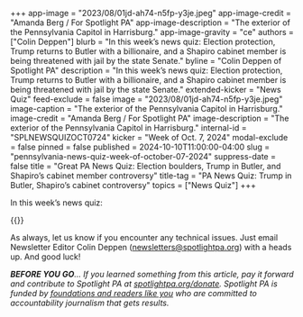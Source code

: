 +++
app-image = "2023/08/01jd-ah74-n5fp-y3je.jpeg"
app-image-credit = "Amanda Berg / For Spotlight PA"
app-image-description = "The exterior of the Pennsylvania Capitol in Harrisburg."
app-image-gravity = "ce"
authors = ["Colin Deppen"]
blurb = "In this week’s news quiz: Election protection, Trump returns to Butler with a billionaire, and a Shapiro cabinet member is being threatened with jail by the state Senate."
byline = "Colin Deppen of Spotlight PA"
description = "In this week’s news quiz: Election protection, Trump returns to Butler with a billionaire, and a Shapiro cabinet member is being threatened with jail by the state Senate."
extended-kicker = "News Quiz"
feed-exclude = false
image = "2023/08/01jd-ah74-n5fp-y3je.jpeg"
image-caption = "The exterior of the Pennsylvania Capitol in Harrisburg."
image-credit = "Amanda Berg / For Spotlight PA"
image-description = "The exterior of the Pennsylvania Capitol in Harrisburg."
internal-id = "SPLNEWSQUIZOCT0724"
kicker = "Week of Oct. 7, 2024"
modal-exclude = false
pinned = false
published = 2024-10-10T11:00:00-04:00
slug = "pennsylvania-news-quiz-week-of-october-07-2024"
suppress-date = false
title = "Great PA News Quiz: Election boulders, Trump in Butler, and Shapiro’s cabinet member controversy"
title-tag = "PA News Quiz: Trump in Butler, Shapiro’s cabinet controversy"
topics = ["News Quiz"]
+++

In this week’s news quiz:

{{<typeform id="01J9RV08D34ZWW7KC51HBR0JCG" >}}

As always, let us know if you encounter any technical issues. Just email Newsletter Editor Colin Deppen (newsletters@spotlightpa.org) with a heads up. And good luck!

<strong><em>BEFORE YOU GO</em></strong><em>… If you learned something from this article, pay it forward and contribute to Spotlight PA at </em><a href="http://spotlightpa.org/donate"><em>spotlightpa.org/donate</em></a><em>. Spotlight PA is funded by </em><a href="https://www.spotlightpa.org/support"><em>foundations and readers like you</em></a><em> who are committed to accountability journalism that gets results.</em>

